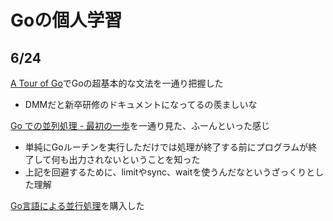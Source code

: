 # Goの個人学習

## 6/24
[A Tour of Go](https://go-tour-jp.appspot.com/list)でGoの超基本的な文法を一通り把握した  
- DMMだと新卒研修のドキュメントになってるの羨ましいな

[Go での並列処理 - 最初の一歩](youtube.com/watch?v=3OOYON47aQ0)を一通り見た、ふーんといった感じ  
- 単純にGoルーチンを実行しただけでは処理が終了する前にプログラムが終了して何も出力されないということを知った  
- 上記を回避するために、limitやsync、waitを使うんだなというざっくりとした理解  

[Go言語による並行処理](https://www.oreilly.co.jp/books/9784873118468/)を購入した
